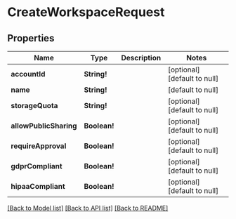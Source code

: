 # CreateWorkspaceRequest

## Properties
Name | Type | Description | Notes
------------ | ------------- | ------------- | -------------
**accountId** | **String!** |  | [optional] [default to null]
**name** | **String!** |  | [default to null]
**storageQuota** | **String!** |  | [optional] [default to null]
**allowPublicSharing** | **Boolean!** |  | [optional] [default to null]
**requireApproval** | **Boolean!** |  | [optional] [default to null]
**gdprCompliant** | **Boolean!** |  | [optional] [default to null]
**hipaaCompliant** | **Boolean!** |  | [optional] [default to null]

[[Back to Model list]](../README.md#documentation-for-models) [[Back to API list]](../README.md#documentation-for-api-endpoints) [[Back to README]](../README.md)


